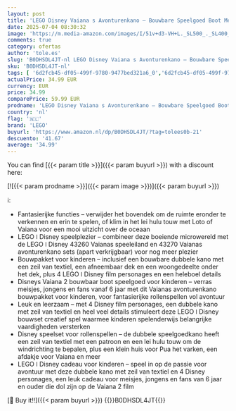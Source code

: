 ```yaml
---
layout: post
title: 'LEGO Disney Vaiana s Avonturenkano – Bouwbare Speelgoed Boot Met Textielzeil  Verwijderbaar Dek  Kampvuur en 3 Poppetjes Incl. Loto en Moni – Cadeau Voor Meisjes En Fans Vanaf 6 Jaar – 43270'
date: 2025-07-04 08:30:32
image: 'https://m.media-amazon.com/images/I/51v+d3-VH+L._SL500_._SL400_.jpg'
comments: true
category: ofertas
author: 'tole.es'
slug: 'B0DHSDL4JT-nl LEGO Disney Vaiana s Avonturenkano – Bouwbare Speelgoed...'
sku: 'B0DHSDL4JT-nl'
tags: [ '6d2fcb45-df05-499f-9780-9477bed321a6_0','6d2fcb45-df05-499f-9780-9477bed321a6_501','Arborist Merchandising Root','Bouw- & constructiespeelgoed','Creatieve spellen','Educatief speelgoed','Self Service','Special Features Stores','Speelgoed & spellen','Speelgoedbouwsets','lego','🇳🇱', ]
actualPrice: 34.99 EUR
currency: EUR
price: 34.99
comparePrice: 59.99 EUR
prodname: 'LEGO Disney Vaiana s Avonturenkano – Bouwbare Speelgoed Boot Met Textielzeil  Verwijderbaar Dek  Kampvuur en 3 Poppetjes Incl. Loto en Moni – Cadeau Voor Meisjes En Fans Vanaf 6 Jaar – 43270'
country: 'nl'
flag: '🇳🇱'
brand: 'LEGO'
buyurl: 'https://www.amazon.nl/dp/B0DHSDL4JT/?tag=tolees0b-21'
descuento: '41.67'
average: '34.99'
---
```


You can find [{{< param title >}}]({{< param buyurl >}}) with a discount here:

[![{{< param prodname >}}]({{< param image >}})]({{< param buyurl >}})

ℹ️:

- Fantasierijke functies – verwijder het bovendek om de ruimte eronder te verkennen en erin te spelen, of klim in het lei hulu touw met Loto of Vaiana voor een mooi uitzicht over de oceaan
- LEGO ǀ Disney speelplezier – combineer deze boeiende microwereld met de LEGO ǀ Disney 43260 Vaianas speeleiland en 43270 Vaianas avonturenkano sets (apart verkrijgbaar) voor nog meer plezier
- Bouwpakket voor kinderen – inclusief een bouwbare dubbele kano met een zeil van textiel, een afneembaar dek en een woongedeelte onder het dek, plus 4 LEGO ǀ Disney film personages en een heleboel details
- Disneys Vaiana 2 bouwbaar boot speelgoed voor kinderen – verras meisjes, jongens en fans vanaf 6 jaar met dit Vaianas avonturenkano bouwpakket voor kinderen, voor fantasierijke rollenspellen vol avontuur
- Leuk en leerzaam – met 4 Disney film personages, een dubbele kano met zeil van textiel en heel veel details stimuleert deze LEGO ǀ Disney bouwset creatief spel waarmee kinderen spelenderwijs belangrijke vaardigheden versterken
- Disney speelset voor rollenspellen – de dubbele speelgoedkano heeft een zeil van textiel met een patroon en een lei hulu touw om de windrichting te bepalen, plus een klein huis voor Pua het varken, een afdakje voor Vaiana en meer
- LEGO ǀ Disney cadeau voor kinderen – speel in op de passie voor avontuur met deze dubbele kano met zeil van textiel en 4 Disney personages, een leuk cadeau voor meisjes, jongens en fans van 6 jaar en ouder die dol zijn op de Vaiana 2 film

[🛒 Buy it!!]({{< param buyurl >}})
{{<world>}}B0DHSDL4JT{{</world>}}
